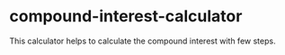 # compound-interest-calculator
 This calculator helps to calculate the compound interest with few steps. 
